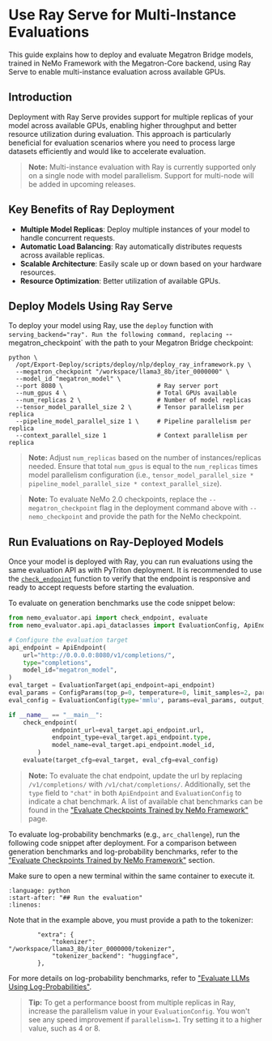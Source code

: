 # Use Ray Serve for Multi-Instance Evaluations

This guide explains how to deploy and evaluate Megatron Bridge models, trained in NeMo Framework with the Megatron-Core backend, using Ray Serve to enable multi-instance evaluation across available GPUs.

## Introduction

Deployment with Ray Serve provides support for multiple replicas of your model across available GPUs, enabling higher throughput and better resource utilization during evaluation. This approach is particularly beneficial for evaluation scenarios where you need to process large datasets efficiently and would like to accelerate evaluation.

> **Note:** Multi-instance evaluation with Ray is currently supported only on a single node with model parallelism. Support for multi-node will be added in upcoming releases.

## Key Benefits of Ray Deployment

- **Multiple Model Replicas**: Deploy multiple instances of your model to handle concurrent requests.
- **Automatic Load Balancing**: Ray automatically distributes requests across available replicas.
- **Scalable Architecture**: Easily scale up or down based on your hardware resources.
- **Resource Optimization**: Better utilization of available GPUs.

## Deploy Models Using Ray Serve

To deploy your model using Ray, use the `deploy` function with `serving_backend="ray". Run the following command, replacing `--megatron_checkpoint` with the path to your Megatron Bridge checkpoint:

```shell
python \
  /opt/Export-Deploy/scripts/deploy/nlp/deploy_ray_inframework.py \
  --megatron_checkpoint "/workspace/llama3_8b/iter_0000000" \
  --model_id "megatron_model" \
  --port 8080 \                          # Ray server port
  --num_gpus 4 \                         # Total GPUs available
  --num_replicas 2 \                     # Number of model replicas
  --tensor_model_parallel_size 2 \       # Tensor parallelism per replica
  --pipeline_model_parallel_size 1 \     # Pipeline parallelism per replica
  --context_parallel_size 1              # Context parallelism per replica
```

> **Note:** Adjust `num_replicas` based on the number of instances/replicas needed. Ensure that total `num_gpus` is equal to the `num_replicas` times model parallelism configuration (i.e., `tensor_model_parallel_size * pipeline_model_parallel_size * context_parallel_size`).

> **Note:** To evaluate NeMo 2.0 checkpoints, replace the `--megatron_checkpoint` flag in the deployment command above with `--nemo_checkpoint` and provide the path for the NeMo checkpoint.


## Run Evaluations on Ray-Deployed Models

Once your model is deployed with Ray, you can run evaluations using the same evaluation API as with PyTriton deployment. It is recommended to use the [`check_endpoint`](https://github.com/NVIDIA-NeMo/Evaluator/blob/main/packages/nemo-evaluator/src/nemo_evaluator/core/utils.py) function to verify that the endpoint is responsive and ready to accept requests before starting the evaluation.

To evaluate on generation benchmarks use the code snippet below:

```python
from nemo_evaluator.api import check_endpoint, evaluate
from nemo_evaluator.api.api_dataclasses import EvaluationConfig, ApiEndpoint, EvaluationTarget, ConfigParams

# Configure the evaluation target
api_endpoint = ApiEndpoint(
    url="http://0.0.0.0:8080/v1/completions/",
    type="completions",
    model_id="megatron_model",
)
eval_target = EvaluationTarget(api_endpoint=api_endpoint)
eval_params = ConfigParams(top_p=0, temperature=0, limit_samples=2, parallelism=1)
eval_config = EvaluationConfig(type='mmlu', params=eval_params, output_dir="results")

if __name__ == "__main__":
    check_endpoint(
            endpoint_url=eval_target.api_endpoint.url,
            endpoint_type=eval_target.api_endpoint.type,
            model_name=eval_target.api_endpoint.model_id,
        )
    evaluate(target_cfg=eval_target, eval_cfg=eval_config)
```
> **Note:** To evaluate the chat endpoint, update the url by replacing `/v1/completions/` with `/v1/chat/completions/`. Additionally, set the `type` field to `"chat"` in both `ApiEndpoint` and `EvaluationConfig` to indicate a chat benchmark. A list of available chat benchmarks can be found in the ["Evaluate Checkpoints Trained by NeMo Framework"](evaluation-doc.md#evaluate-checkpoints-trained-by-nemo-framework) page.

To evaluate log-probability benchmarks (e.g., `arc_challenge`), run the following code snippet after deployment.
For a comparison between generation benchmarks and log-probability benchmarks, refer to the ["Evaluate Checkpoints Trained by NeMo Framework"](evaluation-doc.md) section.

Make sure to open a new terminal within the same container to execute it.


```{literalinclude} ../../scripts/snippets/arc_challenge.py
:language: python
:start-after: "## Run the evaluation"
:linenos:
```

Note that in the example above, you must provide a path to the tokenizer:

```
        "extra": {
            "tokenizer": "/workspace/llama3_8b/iter_0000000/tokenizer",
            "tokenizer_backend": "huggingface",
        },
```

For more details on log-probability benchmarks, refer to ["Evaluate LLMs Using Log-Probabilities"](logprobs.md).

> **Tip:** To get a performance boost from multiple replicas in Ray, increase the parallelism value in your `EvaluationConfig`. You won't see any speed improvement if `parallelism=1`. Try setting it to a higher value, such as 4 or 8.